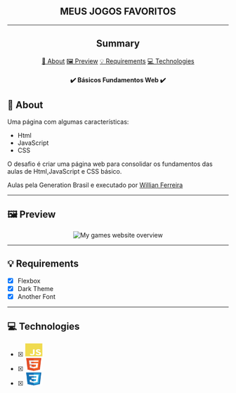 <section align="center">
    <h1>MEUS JOGOS FAVORITOS</h1>
</section>

---

<h2 align="center">Summary</h2>

<p align="center">
    <a href="#about">📙 About</a>
    <a href="#preview">🖼️ Preview</a>
    <a href="#requirements">💡 Requirements</a>
    <a href="#technologies">💻 Technologies</a>
</p>

<h4 align="center">
   ✔️ Básicos Fundamentos Web ✔️
</h4>

<H2 id="about">📙 About</H2>

<p>Uma página com algumas características: </p>
<ul>
<li>Html </li>
<li>JavaScript</li>
<li>CSS</li>
</ul>
<p>O desafio é criar uma página web para consolidar os fundamentos das aulas de Html,JavaScript e CSS básico.</p>
<p>Aulas pela Generation Brasil e executado por <a href="https://www.linkedin.com/in/willfdasilva/">Willian Ferreira</a></p>

<!-- <p>
    <h3><a href="">Check website &rarr;</a></h3>
</p> -->

---

<H2 id="preview">🖼️ Preview</H2>

<section align="center">
    <img alt="My games website overview" src="./assets/img/Animação2.gif"/>
</section>

---

<H2 id="requirements">💡 Requirements</H2>

- [x] Flexbox
- [x] Dark Theme
- [x] Another Font

---

<H2 id="technologies">💻 Technologies</H2>
 
    
    
- [x] <img alt="Js" height="30" width="40" src="https://raw.githubusercontent.com/devicons/devicon/master/icons/javascript/javascript-plain.svg">
- [x] <img alt="HTML" height="30" width="40" src="https://raw.githubusercontent.com/devicons/devicon/master/icons/html5/html5-original.svg">
- [x] <img alt="CSS" height="30" width="40" src="https://raw.githubusercontent.com/devicons/devicon/master/icons/css3/css3-original.svg">